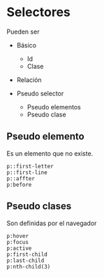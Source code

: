 # Selectores

Pueden ser 

- Básico

  - Id
  - Clase 

- Relación

- Pseudo selector

  - Pseudo elementos
  - Pseudo clase

  



## Pseudo elemento

Es un elemento que no existe.

```
p::first-letter
p::first-line
p::affter
p:before
```

## Pseudo clases

Son definidas por el navegador

```
p:hover
p:focus
p:active
p:first-child
p:last-child
p:nth-child(3)
```

